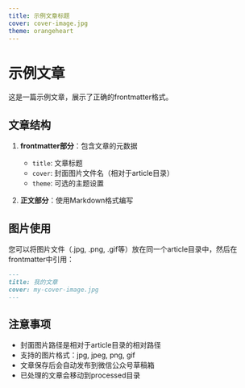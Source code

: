 ```yaml
---
title: 示例文章标题
cover: cover-image.jpg
theme: orangeheart
---
```


# 示例文章

这是一篇示例文章，展示了正确的frontmatter格式。

## 文章结构

1. **frontmatter部分**：包含文章的元数据
   - `title`: 文章标题
   - `cover`: 封面图片文件名（相对于article目录）
   - `theme`: 可选的主题设置

2. **正文部分**：使用Markdown格式编写

## 图片使用

您可以将图片文件（.jpg, .png, .gif等）放在同一个article目录中，然后在frontmatter中引用：

```markdown
---
title: 我的文章
cover: my-cover-image.jpg
---
```

## 注意事项

- 封面图片路径是相对于article目录的相对路径
- 支持的图片格式：jpg, jpeg, png, gif
- 文章保存后会自动发布到微信公众号草稿箱
- 已处理的文章会移动到processed目录 